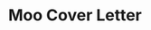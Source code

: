 ---
layout: single
title: "Moo Cover Letter"
permalink: /cl/moo
redirect_to: https://github.com/Adrian-Ng/cover-letters/raw/moo/cl.pdf
---